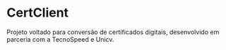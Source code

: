 # CertClient
Projeto voltado para conversão de certificados digitais, desenvolvido em parceria com a TecnoSpeed e Unicv.
